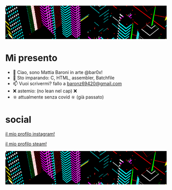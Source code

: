 ![xd](g3.gif)
 
 # Mi presento
- 👋 Ciao, sono Mattia Baroni in arte @bar0x!
- 🌱 Sto imparando: C, HTML, assembler, Batchfile
- 📫 Vuoi scrivermi? fallo a baronz69420@gmail.com
- ❌ astemio: (no lean nel cap) ❌
- ☣️ attualmente senza covid ☣️ (già passato)
# social
 [il mio profilo instagram!](https://www.instagram.com/bar0xx/)
 
 [il mio profilo steam!](https://steamcommunity.com/id/bar0x/)
 
 ![xd](g3.gif)

<!---
--->


